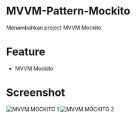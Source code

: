 # MVVM-Pattern-Mockito
Menambahkan project MVVM Mockito

# Feature
- MVVM Mockito

# Screenshot
![MVVM MOCKITO 1](https://user-images.githubusercontent.com/89395541/132649384-ee7d8262-1315-43d8-bb0c-bf7b228b62ef.jpg)
![MVVM MOCKITO 2](https://user-images.githubusercontent.com/89395541/132649397-0df88e2d-217f-45e0-a63d-bb9addd9c9ed.jpg)
